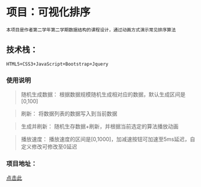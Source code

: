 # 项目：可视化排序
    本项目是作者第二学年第二学期数据结构的课程设计，通过动画方式演示常见排序算法
## 技术栈：
    HTML5+CSS3+JavaScript+Bootstrap+Jquery
### 使用说明
>随机生成数据：
    根据数据规模随机生成相对应的数据，默认生成区间是[0,100]

>刷新：
    将数据列表的数据写入到当前数据

>生成并刷新：
    随机生存数据+刷新，并根据当前选定的算法播放动画

>播放速度：
    播放速度的区间是[0,1000]，加减速按钮可加速至5ms延迟，自定义修改可修改至0延迟

### 项目地址：
[点击此](https://github.com/czd15977/Visual-sort)